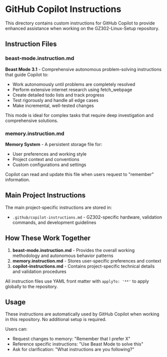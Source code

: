 # GitHub Copilot Instructions

This directory contains custom instructions for GitHub Copilot to provide enhanced assistance when working on the GZ302-Linux-Setup repository.

## Instruction Files

### beast-mode.instruction.md
**Beast Mode 3.1** - Comprehensive autonomous problem-solving instructions that guide Copilot to:
- Work autonomously until problems are completely resolved
- Perform extensive internet research using fetch_webpage
- Create detailed todo lists and track progress
- Test rigorously and handle all edge cases
- Make incremental, well-tested changes

This mode is ideal for complex tasks that require deep investigation and comprehensive solutions.

### memory.instruction.md
**Memory System** - A persistent storage file for:
- User preferences and working style
- Project context and conventions
- Custom configurations and settings

Copilot can read and update this file when users request to "remember" information.

## Main Project Instructions

The main project-specific instructions are stored in:
- `.github/copilot-instructions.md` - GZ302-specific hardware, validation commands, and development guidelines

## How These Work Together

1. **beast-mode.instruction.md** - Provides the overall working methodology and autonomous behavior patterns
2. **memory.instruction.md** - Stores user-specific preferences and context
3. **copilot-instructions.md** - Contains project-specific technical details and validation procedures

All instruction files use YAML front matter with `applyTo: '**'` to apply globally to the repository.

## Usage

These instructions are automatically used by GitHub Copilot when working in this repository. No additional setup is required.

Users can:
- Request changes to memory: "Remember that I prefer X"
- Reference specific instructions: "Use Beast Mode to solve this"
- Ask for clarification: "What instructions are you following?"
